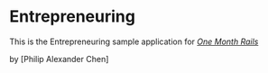 # Entrepreneuring

This is the Entrepreneuring sample application for 
[*One Month Rails*](http://onemonthrails.com)

by [Philip Alexander Chen]